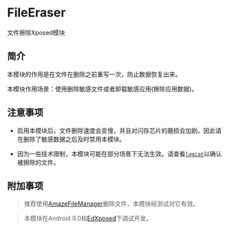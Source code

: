 # FileEraser

文件擦除Xposed模块

## 简介

本模块的作用是在文件在删除之前重写一次，防止数据恢复出来。

本模块作用场景：使用删除敏感文件或者卸载敏感应用(擦除应用数据)。

## 注意事项

* 启用本模块后，文件删除速度会变慢，并且对闪存芯片的磨损会加剧。因此请在删除了敏感数据之后及时禁用本模块。

* 因为一些技术限制，本模块可能在部分场景下无法生效。请查看[`logcat`](https://github.com/PrivacyUmbrella/FileEraser/blob/39733a363041a7fd438fe2091fe04135e2680834/app/src/main/java/pu/file_eraser/global/Constant.java#L7)以确认被擦除的文件。

## 附加事项

> 推荐使用[AmazeFileManager](https://github.com/TeamAmaze/AmazeFileManager)删除文件，本模块经测试对它有效。

> 本模块在Android 9.0和[EdXposed](https://github.com/ElderDrivers/EdXposed)下调试开发。
